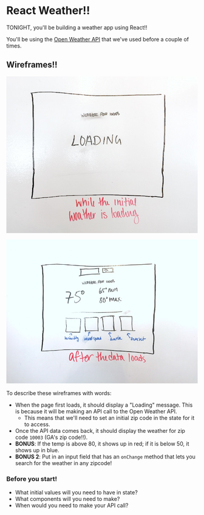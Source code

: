 # React Weather!!

TONIGHT, you'll be building a weather app using React!!

You'll be using the [Open Weather API](https://openweathermap.org/api) that we've used before a couple of times.

## Wireframes!!

![screen-1](./wireframes/screen-1.jpg)

![screen-2](./wireframes/screen-2.jpg)

To describe these wireframes with words:

- When the page first loads, it should display a "Loading" message. This is because it will be making an API call to the Open Weather API.
    - This means that we'll need to set an initial zip code in the state for it to access.
- Once the API data comes back, it should display the weather for zip code `10003` (GA's zip code!!).
- **BONUS**: If the temp is above 80, it shows up in red; if it is below 50, it shows up in blue.
- **BONUS 2**: Put in an input field that has an `onChange` method that lets you search for the weather in any zipcode!

### Before you start!

- What initial values will you need to have in state?
- What components will you need to make?
- When would you need to make your API call?
